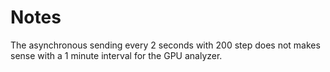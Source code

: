 # Notes

The asynchronous sending every 2 seconds with 200 step does not makes sense with a 1 minute interval for the GPU analyzer.
